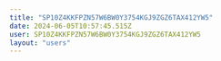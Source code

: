 ```yaml
---
title: "SP10Z4KKFPZN57W6BW0Y3754KGJ9ZGZ6TAX412YW5"
date: 2024-06-05T10:57:45.515Z
user: SP10Z4KKFPZN57W6BW0Y3754KGJ9ZGZ6TAX412YW5
layout: "users"
---
```

    